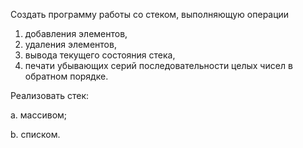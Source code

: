 Создать программу работы со стеком, выполняющую операции

1)	добавления элементов,
2)	удаления элементов,
3)	вывода текущего состояния стека,
4)	печати убывающих серий последовательности целых чисел в обратном порядке.

Реализовать стек: 

a.	массивом; 

b.	списком. 
